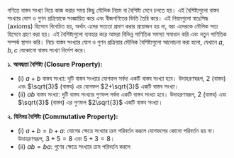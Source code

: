 গণিতে বাস্তব সংখ্যা নিয়ে কাজ করার সময় কিছু মৌলিক নিয়ম বা বৈশিষ্ট্য মেনে চলতে হয়। এই বৈশিষ্ট্যগুলো বাস্তব সংখ্যার যোগ ও গুণন প্রক্রিয়াকে সংজ্ঞায়িত করে এবং বীজগণিতের ভিত্তি তৈরি করে। এই নিয়মগুলো স্বতঃসিদ্ধ (axioms) হিসেবে বিবেচিত হয়, অর্থাৎ এদের সত্যতা প্রমাণ করার প্রয়োজন হয় না, বরং এদেরকে মৌলিক সত্য হিসেবে গ্রহণ করা হয়। এই বৈশিষ্ট্যগুলো ব্যবহার করে আমরা বিভিন্ন গাণিতিক সমস্যা সমাধান করি এবং নতুন গাণিতিক সম্পর্ক স্থাপন করি। নিচে বাস্তব সংখ্যার যোগ ও গুণন প্রক্রিয়ার মৌলিক বৈশিষ্ট্যগুলো আলোচনা করা হলো, যেখানে $a, b, c$ যেকোনো বাস্তব সংখ্যা নির্দেশ করে।

**১. আবদ্ধতা বৈশিষ্ট্য (Closure Property):**
*   (i) $a+b$ বাস্তব সংখ্যা: দুটি বাস্তব সংখ্যার যোগফল সর্বদা একটি বাস্তব সংখ্যা হবে। উদাহরণস্বরূপ, $2$ (বাস্তব) এবং $\sqrt{3}$ (বাস্তব) এর যোগফল $2+\sqrt{3}$ একটি বাস্তব সংখ্যা।
*   (ii) $ab$ বাস্তব সংখ্যা: দুটি বাস্তব সংখ্যার গুণফল সর্বদা একটি বাস্তব সংখ্যা হবে। উদাহরণস্বরূপ, $2$ (বাস্তব) এবং $\sqrt{3}$ (বাস্তব) এর গুণফল $2\sqrt{3}$ একটি বাস্তব সংখ্যা।

**২. বিনিময় বৈশিষ্ট্য (Commutative Property):**
*   (i) $a+b=b+a$: যোগের ক্ষেত্রে সংখ্যার ক্রম পরিবর্তন করলে যোগফলের কোনো পরিবর্তন হয় না। উদাহরণস্বরূপ, $3+5 = 8$ এবং $5+3 = 8$।
*   (ii) $ab=ba$: গুণের ক্ষেত্রে সংখ্যার ক্রম পরিবর্তন করলে